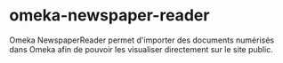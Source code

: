 # omeka-newspaper-reader
Omeka NewspaperReader permet d'importer des documents numérisés dans Omeka afin de pouvoir les visualiser directement sur le site public.
